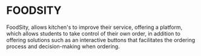 # FOODSITY

FoodSity, allows kitchen's to improve their service, offering a platform, which allows students to take control of their own order, in addition to offering solutions such as an interactive buttons that facilitates the ordering process and decision-making when ordering.

<!-- ## Available Scripts

### `yarn start` -->
